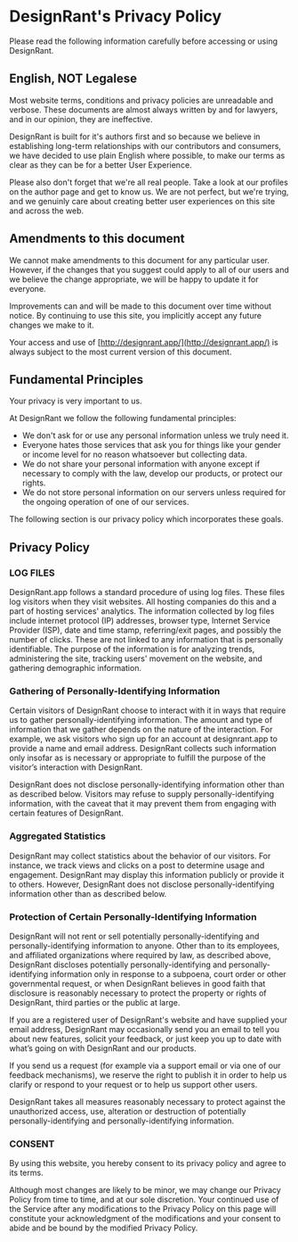 # DesignRant's Privacy Policy

Please read the following information carefully before accessing or using DesignRant.

## English, NOT Legalese

Most website terms, conditions and privacy policies are unreadable and verbose. These documents are almost always written by and for lawyers, and in our opinion, they are ineffective.

DesignRant is built for it's authors first and so because we believe in establishing long-term relationships with our contributors and consumers, we have decided to use plain English where possible, to make our terms as clear as they can be for a better User Experience.

Please also don't forget that we're all real people. Take a look at our profiles on the author page and get to know us. We are not perfect, but we're trying, and we genuinly care about creating better user experiences on this site and across the web.

## Amendments to this document

We cannot make amendments to this document for any particular user. However, if the changes that you suggest could apply to all of our users and we believe the change appropriate, we will be happy to update it for everyone.

Improvements can and will be made to this document over time without notice. By continuing to use this site, you implicitly accept any future changes we make to it.

Your access and use of [http://designrant.app/](http://designrant.app/) is always subject to the most current version of this document.

## Fundamental Principles

Your privacy is very important to us.

At DesignRant we follow the following fundamental principles:
- We don't ask for or use any personal information unless we truly need it.
- Everyone hates those services that ask you for things like your gender or income level for no reason whatsoever but collecting data.
- We do not share your personal information with anyone except if necessary to comply with the law, develop our products, or protect our rights.
- We do not store personal information on our servers unless required for the ongoing operation of one of our services.

The following section is our privacy policy which incorporates these goals.

## Privacy Policy

### LOG FILES

DesignRant.app follows a standard procedure of using log files. These files log visitors when they visit websites. All hosting companies do this and a part of hosting services' analytics. The information collected by log files include internet protocol (IP) addresses, browser type, Internet Service Provider (ISP), date and time stamp, referring/exit pages, and possibly the number of clicks. These are not linked to any information that is personally identifiable. The purpose of the information is for analyzing trends, administering the site, tracking users' movement on the website, and gathering demographic information.

### Gathering of Personally-Identifying Information

Certain visitors of DesignRant choose to interact with it in ways that require us to gather personally-identifying information. The amount and type of information that we gather depends on the nature of the interaction. For example, we ask visitors who sign up for an account at designrant.app to provide a name and email address. DesignRant collects such information only insofar as is necessary or appropriate to fulfill the purpose of the visitor’s interaction with DesignRant.

DesignRant does not disclose personally-identifying information other than as described below. Visitors may refuse to supply personally-identifying information, with the caveat that it may prevent them from engaging with certain features of DesignRant.

### Aggregated Statistics

DesignRant may collect statistics about the behavior of our visitors. For instance, we track views and clicks on a post to determine usage and engagement. DesignRant may display this information publicly or provide it to others. However, DesignRant does not disclose personally-identifying information other than as described below.

### Protection of Certain Personally-Identifying Information

DesignRant will not rent or sell potentially personally-identifying and personally-identifying information to anyone. Other than to its employees, and affiliated organizations where required by law, as described above, DesignRant discloses potentially personally-identifying and personally-identifying information only in response to a subpoena, court order or other governmental request, or when DesignRant believes in good faith that disclosure is reasonably necessary to protect the property or rights of DesignRant, third parties or the public at large.

If you are a registered user of DesignRant's website and have supplied your email address, DesignRant may occasionally send you an email to tell you about new features, solicit your feedback, or just keep you up to date with what’s going on with DesignRant and our products.  

If you send us a request (for example via a support email or via one of our feedback mechanisms), we reserve the right to publish it in order to help us clarify or respond to your request or to help us support other users.

DesignRant takes all measures reasonably necessary to protect against the unauthorized access, use, alteration or destruction of potentially personally-identifying and personally-identifying information.

### CONSENT

By using this website, you hereby consent to its privacy policy and agree to its terms.

Although most changes are likely to be minor, we may change our Privacy Policy from time to time, and at our sole discretion. Your continued use of the Service after any modifications to the Privacy Policy on this page will constitute your acknowledgment of the modifications and your consent to abide and be bound by the modified Privacy Policy.
